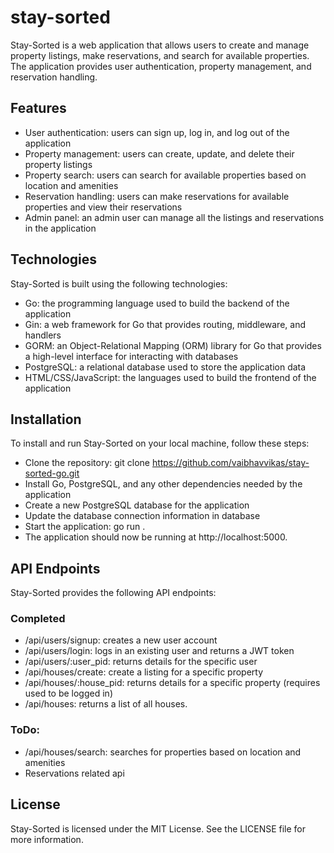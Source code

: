 # stay-sorted

Stay-Sorted is a web application that allows users to create and manage property listings, make reservations, and search for available properties. The application provides user authentication, property management, and reservation handling.

## Features
- User authentication: users can sign up, log in, and log out of the application
- Property management: users can create, update, and delete their property listings
- Property search: users can search for available properties based on location and amenities
- Reservation handling: users can make reservations for available properties and view their reservations
- Admin panel: an admin user can manage all the listings and reservations in the application

## Technologies
Stay-Sorted is built using the following technologies:
- Go: the programming language used to build the backend of the application
- Gin: a web framework for Go that provides routing, middleware, and handlers
- GORM: an Object-Relational Mapping (ORM) library for Go that provides a high-level interface for interacting with databases
- PostgreSQL: a relational database used to store the application data
- HTML/CSS/JavaScript: the languages used to build the frontend of the application

## Installation
To install and run Stay-Sorted on your local machine, follow these steps:

- Clone the repository: git clone https://github.com/vaibhavvikas/stay-sorted-go.git
- Install Go, PostgreSQL, and any other dependencies needed by the application
- Create a new PostgreSQL database for the application
- Update the database connection information in database
- Start the application: go run .
- The application should now be running at http://localhost:5000.

## API Endpoints
Stay-Sorted provides the following API endpoints:

### Completed
- /api/users/signup: creates a new user account
- /api/users/login: logs in an existing user and returns a JWT token
- /api/users/:user_pid: returns details for the specific user
- /api/houses/create: create a listing for a specific property
- /api/houses/:house_pid: returns details for a specific property (requires used to be logged in)
- /api/houses: returns a list of all houses.

### ToDo:
- /api/houses/search: searches for properties based on location and amenities
- Reservations related api

## License
Stay-Sorted is licensed under the MIT License. See the LICENSE file for more information.
